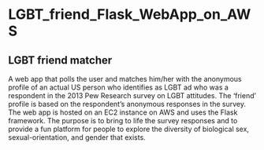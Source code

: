 # LGBT_friend_Flask_WebApp_on_AWS

## **LGBT friend matcher**

A web app that polls the user and matches him/her with the anonymous profile of an actual US person 
who identifies as LGBT ad who was a respondent in the 2013 Pew Research survey on LGBT attitudes. 
The ‘friend’ profile is based on the respondent’s anonymous responses in the survey. 
The web app is hosted on an EC2 instance on AWS and uses the Flask framework. The purpose is to bring 
to life the survey responses and to provide a fun platform for people to explore the diversity of 
biological sex, sexual-orientation, and gender that exists.
